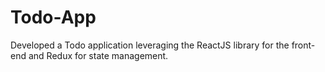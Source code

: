 # Todo-App
Developed a Todo application leveraging the ReactJS library for the front-end and Redux for state management.
